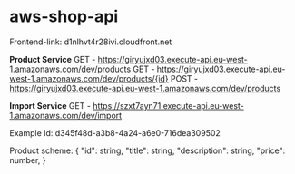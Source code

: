 # aws-shop-api

Frontend-link: d1nlhvt4r28ivi.cloudfront.net

**Product Service**
GET - https://giryujxd03.execute-api.eu-west-1.amazonaws.com/dev/products
GET - https://giryujxd03.execute-api.eu-west-1.amazonaws.com/dev/products/{id}
POST - https://giryujxd03.execute-api.eu-west-1.amazonaws.com/dev/products

**Import Service**
GET - https://szxt7ayn71.execute-api.eu-west-1.amazonaws.com/dev/import


Example Id: d345f48d-a3b8-4a24-a6e0-716dea309502

Product scheme: 
{
  "id": string,
  "title": string,
  "description": string,
  "price": number,
}
